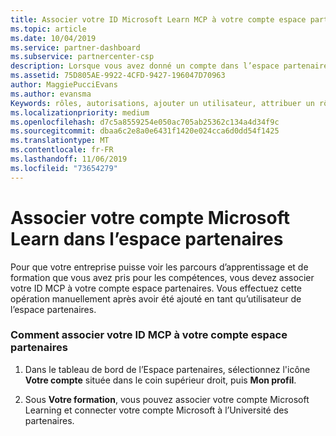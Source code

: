 ```yaml
---
title: Associer votre ID Microsoft Learn MCP à votre compte espace partenaires | Espace partenaires
ms.topic: article
ms.date: 10/04/2019
ms.service: partner-dashboard
ms.subservice: partnercenter-csp
description: Lorsque vous avez donné un compte dans l’espace partenaires, vous devez mettre à jour votre profil en associant votre ID MCP.
ms.assetid: 75D805AE-9922-4CFD-9427-196047D70963
author: MaggiePucciEvans
ms.author: evansma
Keywords: rôles, autorisations, ajouter un utilisateur, attribuer un rôle, admin, agent, ID MCP, Microsoft Learn
ms.localizationpriority: medium
ms.openlocfilehash: d7c5a8559254e050ac705ab25362c134a4d34f9c
ms.sourcegitcommit: dbaa6c2e8a0e6431f1420e024cca6d0dd54f1425
ms.translationtype: MT
ms.contentlocale: fr-FR
ms.lasthandoff: 11/06/2019
ms.locfileid: "73654279"
---
```

# <a name="associate-your-microsoft-learn-account-in-partner-center"></a>Associer votre compte Microsoft Learn dans l’espace partenaires

Pour que votre entreprise puisse voir les parcours d’apprentissage et de formation que vous avez pris pour les compétences, vous devez associer votre ID MCP à votre compte espace partenaires. Vous effectuez cette opération manuellement après avoir été ajouté en tant qu’utilisateur de l’espace partenaires.

### <a name="how-to-associate-your-mcp-id-to-your-partner-center-account"></a>Comment associer votre ID MCP à votre compte espace partenaires

1. Dans le tableau de bord de l’Espace partenaires, sélectionnez l'icône **Votre compte** située dans le coin supérieur droit, puis **Mon profil**.

2. Sous **Votre formation**, vous pouvez associer votre compte Microsoft Learning et connecter votre compte Microsoft à l’Université des partenaires.